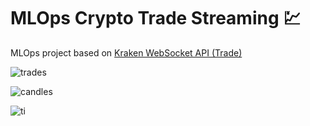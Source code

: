 # MLOps Crypto Trade Streaming 💹

MLOps project based on [Kraken WebSocket API (Trade)](https://docs.kraken.com/api/docs/websocket-v2/trade)

![trades](https://github.com/user-attachments/assets/bcdb5af3-eb7f-4433-8e2e-22d42422c48b)

![candles](https://github.com/user-attachments/assets/3e4b6fd5-8a11-453c-9a77-a58aa0a8a59e)

![ti](https://github.com/user-attachments/assets/2628638e-a507-4458-8cdf-ba19cd6d2ac5)
